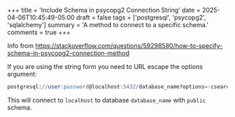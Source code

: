 +++
title = 'Include Schema in psycopg2 Connection String'
date = 2025-04-06T10:45:49-05:00
draft = false
tags = ['postgresql', 'psycopg2', 'sqlalchemy']
summary = 'A method to connect to a specific schema.'
comments = true
+++

Info from
https://stackoverflow.com/questions/59298580/how-to-specify-schema-in-psycopg2-connection-method


If you are using the string form you need to URL escape the options argument:

```sql
postgresql://user:password@localhost:5432/database_name?options=-csearch_path%3Ddbo,public
```

This will connect to `localhost` to database `database_name` with `public`
schema.
